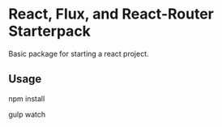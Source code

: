 # React, Flux, and React-Router Starterpack

Basic package for starting a react project.

## Usage

npm install

gulp watch